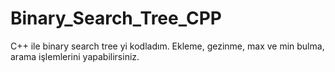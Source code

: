 # Binary_Search_Tree_CPP
C++ ile binary search tree yi kodladım. Ekleme, gezinme, max ve min bulma, arama işlemlerini yapabilirsiniz.
